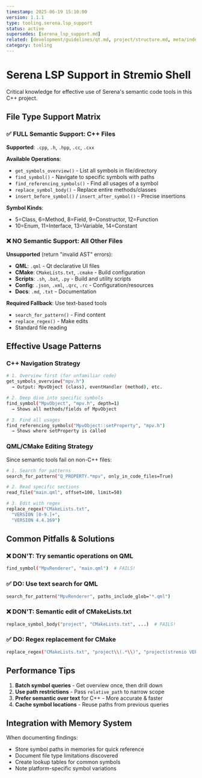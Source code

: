 ```yaml
---
timestamp: 2025-06-19 15:10:00
version: 1.1.1
type: tooling.serena.lsp_support
status: active
supersedes: [serena_lsp_support.md]
related: [development/guidelines/qt.md, project/structure.md, meta/index.md]
category: tooling
---
```


# Serena LSP Support in Stremio Shell

Critical knowledge for effective use of Serena's semantic code tools in this C++ project.

## File Type Support Matrix

### ✅ FULL Semantic Support: C++ Files

**Supported**: `.cpp`, `.h`, `.hpp`, `.cc`, `.cxx`

**Available Operations**:
- `get_symbols_overview()` - List all symbols in file/directory
- `find_symbol()` - Navigate to specific symbols with paths
- `find_referencing_symbols()` - Find all usages of a symbol
- `replace_symbol_body()` - Replace entire methods/classes
- `insert_before_symbol()` / `insert_after_symbol()` - Precise insertions

**Symbol Kinds**: 
- 5=Class, 6=Method, 8=Field, 9=Constructor, 12=Function
- 10=Enum, 11=Interface, 13=Variable, 14=Constant

### ❌ NO Semantic Support: All Other Files

**Unsupported** (return "invalid AST" errors):
- **QML**: `.qml` - Qt declarative UI files
- **CMake**: `CMakeLists.txt`, `.cmake` - Build configuration
- **Scripts**: `.sh`, `.bat`, `.py` - Build and utility scripts
- **Config**: `.json`, `.xml`, `.qrc`, `.rc` - Configuration/resources
- **Docs**: `.md`, `.txt` - Documentation

**Required Fallback**: Use text-based tools
- `search_for_pattern()` - Find content
- `replace_regex()` - Make edits
- Standard file reading

## Effective Usage Patterns

### C++ Navigation Strategy

```bash
# 1. Overview first (for unfamiliar code)
get_symbols_overview("mpv.h")
  → Output: MpvObject (class), eventHandler (method), etc.

# 2. Deep dive into specific symbols
find_symbol("MpvObject", "mpv.h", depth=1)
  → Shows all methods/fields of MpvObject

# 3. Find all usages
find_referencing_symbols("MpvObject::setProperty", "mpv.h")
  → Shows where setProperty is called
```

### QML/CMake Editing Strategy

Since semantic tools fail on non-C++ files:

```bash
# 1. Search for patterns
search_for_pattern("Q_PROPERTY.*mpv", only_in_code_files=True)

# 2. Read specific sections
read_file("main.qml", offset=100, limit=50)

# 3. Edit with regex
replace_regex("CMakeLists.txt", 
  "VERSION [0-9.]+", 
  "VERSION 4.4.169")
```

## Common Pitfalls & Solutions

### ❌ DON'T: Try semantic operations on QML
```bash
find_symbol("MpvRenderer", "main.qml")  # FAILS!
```

### ✅ DO: Use text search for QML
```bash
search_for_pattern("MpvRenderer", paths_include_glob="*.qml")
```

### ❌ DON'T: Semantic edit of CMakeLists.txt
```bash
replace_symbol_body("project", "CMakeLists.txt", ...)  # FAILS!
```

### ✅ DO: Regex replacement for CMake
```bash
replace_regex("CMakeLists.txt", "project\\(.*\\)", "project(stremio VERSION 4.4.169)")
```

## Performance Tips

1. **Batch symbol queries** - Get overview once, then drill down
2. **Use path restrictions** - Pass `relative_path` to narrow scope
3. **Prefer semantic over text** for C++ - More accurate & faster
4. **Cache symbol locations** - Reuse paths from previous queries

## Integration with Memory System

When documenting findings:
- Store symbol paths in memories for quick reference
- Document file type limitations discovered
- Create lookup tables for common symbols
- Note platform-specific symbol variations